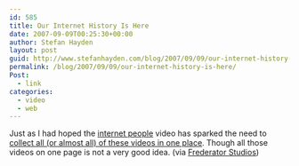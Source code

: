 ```yaml
---
id: 585
title: Our Internet History Is Here
date: 2007-09-09T00:25:30+00:00
author: Stefan Hayden
layout: post
guid: http://www.stefanhayden.com/blog/2007/09/09/our-internet-history-is-here/
permalink: /blog/2007/09/09/our-internet-history-is-here/
Post:
  - link
categories:
  - video
  - web
---
```

Just as I had hoped the <a href="http://www.stefanhayden.com/blog/2007/09/06/internet-people/">internet people</a> video has sparked the need to <a href="http://www.clutterme.com/internetpeople">collect all (or almost all) of these videos in one place</a>. Though all those videos on one page is not a very good idea. (via <a href="http://newtoons.frederator.com/">Frederator Studios</a>)